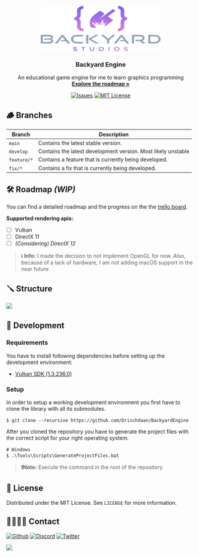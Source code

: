 <a name="readme-top"></a>

<div align="center">
  <a href="https://github.com/Drischdaan/BackyardEngine">
    <img src="https://raw.githubusercontent.com/Backyard-Studios/Branding/24006b7753330c3193ae399bb792a810304aea37/Logo/Logo.svg" alt="Logo" width="320" height="120">
  </a>
  <h3 align="center">Backyard Engine</h3>
  <p align="center">
    An educational game engine for me to learn graphics programming
    <br/>
    <a href="https://trello.com/b/Ro0Y7eFF/backyard-engine"><strong>Explore the roadmap »</strong></a>
    <br />
  </p>
</div>

<div align="center">

  [![Issues][issues-shield]][issues-url]
  [![MIT License][license-shield]][license-url]

</div>

## 🪵 Branches

| Branch      | Description                                                   |
|-------------|---------------------------------------------------------------|
| `main`      | Contains the latest stable version.                           |
| `develop`   | Contains the latest development version. Most likely unstable |
| `feature/*` | Contains a feature that is currently being developed.         |
| `fix/*`     | Contains a fix that is currently being developed.             |

## 🛠️ Roadmap *(WIP)*

You can find a detailed roadmap and the progress on the the [trello board][trello-board].

**Supported rendering apis:**

- [ ] Vulkan
- [ ] DirectX 11
- [ ] *(Considering) DirectX 12*

> **ℹ️ Info:** I made the decision to not implement OpenGL for now. Also, because of a lack of hardware, I am not adding macOS support in the near future

## 🪛 Structure

<img src="https://i.imgur.com/pUdK0I1.jpg">

## 🚀 Development

### Requirements

You have to install following dependencies before setting up the development environment:

- [Vulkan SDK (1.3.236.0)](https://sdk.lunarg.com/sdk/download/1.3.236.0/windows/VulkanSDK-1.3.236.0-Installer.exe)

### Setup

In order to setup a working development environment you first have to clone the library with all its submodules.

```shell
$ git clone --recursive https://github.com/Drischdaan/BackyardEngine
```

After you cloned the repository you have to generate the project files with the correct script for your right operating system.

```shell
# Windows
$ .\Tools\Scripts\GenerateProjectFiles.bat
```

> **❗Note:** Execute the command in the root of the repository

## 📜 License

Distributed under the MIT License. See `LICENSE` for more information.

## 🫱🏽‍🫲🏽 Contact

[![Github][Github]][Github-url]
[![Discord][Discord]][Discord-url]
[![Twitter][Twitter]][Twitter-url]

<div>
    <a href="https://www.buymeacoffee.com/Drischdaan">
        <img src="https://img.buymeacoffee.com/button-api/?text=Buy me a coffee&emoji=&slug=Drischdaan&button_colour=BD5FFF&font_colour=ffffff&font_family=Lato&outline_colour=000000&coffee_colour=FFDD00">
    </a>
</div>

<!-- Variables -->
[issues-shield]: https://img.shields.io/github/issues/Drischdaan/BackyardEngine.svg?style=for-the-badge
[issues-url]: https://github.com/Drischdaan/BackyardEngine/issues
[license-shield]: https://img.shields.io/github/license/Drischdaan/BackyardEngine.svg?style=for-the-badge
[license-url]: https://github.com/Drischdaan/BackyardEngine/blob/master/LICENSE.txt
[trello-board]: https://trello.com/b/Ro0Y7eFF/backyard-engine

<!-- Socials -->
[Github]: https://skillicons.dev/icons?i=github
[Github-url]: https://github.com/Drischdaan
[Discord]: https://skillicons.dev/icons?i=discord
[Discord-url]: https://discord.com/users/244115221776433152
[Twitter]: https://skillicons.dev/icons?i=twitter
[Twitter-url]: https://twitter.com/Drischdaan

<!-- https://github.com/tandpfun/skill-icons -->
<!-- https://github.com/Ileriayo/markdown-badges -->